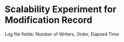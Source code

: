 # Scalability Experiment for Modification Record
Log file fields: Number of Writers, Order, Elapsed Time
